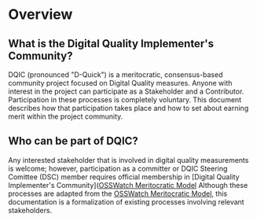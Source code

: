 # Overview
## **What is the Digital Quality Implementer's Community?**
DQIC (pronounced "D-Quick") is a meritocratic, consensus-based community project focused on Digital Quality measures. Anyone with interest in the project can participate as a Stakeholder and a Contributor. Participation in these processes is completely voluntary. This document describes how that participation takes place and how to set about earning merit within the project community. 

## **Who can be part of DQIC?**
Any interested stakeholder that is involved in digital quality measurements is welcome; however, participation as a committer or DQIC Steering Comittee (DSC) member requires official membership in [Digital Quality Implementer's Community]([OSSWatch Meritocratic Model](http://oss-watch.ac.uk/resources/meritocraticgovernancemodel)
Although these processes are adapted from the [OSSWatch Meritocratic Model](http://oss-watch.ac.uk/resources/meritocraticgovernancemodel), this documentation is a formalization of existing processes involving relevant stakeholders.

